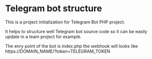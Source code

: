 # Telegram bot structure

This is a project initialization for Telegram Bot PHP project.

It helps to structure well Telegram bot source code so it can be easily update in a team project for example.

The enry point of the bot is index.php the webhook will looks like https://DOMAIN_NAME/?token=TELEGRAM_TOKEN